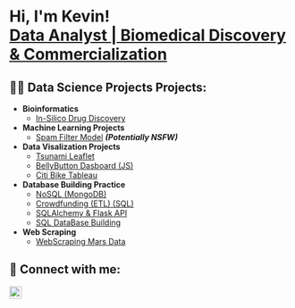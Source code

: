 <h1>Hi, I'm Kevin! <br/><a href="https://github.com/KevinDai99">Data Analyst | Biomedical Discovery & Commercialization </a>
  
<h2>👨‍💻 Data Science Projects Projects:</h2>

- <b>Bioinformatics</b>
  - [In-Silico Drug Discovery](github.com/KevinDai99/InsilicoDrugDiscovery)
- <b>Machine Learning Projects</b>
  - [Spam Filter Model](github.com/KevinDai99/Spam-Filter-with-Naive-Bayes) <b><i>(Potentially NSFW)</b></i>
- <b>Data Visalization Projects</b>
  - [Tsunami Leaflet](github.com/KevinDai99/Tsunami_Leaflet_Project)
  - [BellyButton Dasboard (JS)](https://github.com/joshmadakor1/Jwipe.PowerShell)
  - [Citi Bike Tableau](https://public.tableau.com/app/profile/kevin.dai4637/viz/CitiBikeCustomerAnalysis/CustomerAnalysis)
- <b>Database Building Practice</b>
  - [NoSQL (MongoDB)](https://github.com/KevinDai99/NoSQL-Challenge)
  - [Crowdfunding (ETL) (SQL)](https://github.com/KevinDai99/Crowdfunding_ETL)
  - [SQLAlchemy & Flask API](https://github.com/KevinDai99/sqlalchemy-FlaskAPI)
  - [SQL DataBase Building](https://github.com/KevinDai99/SQL-Practice)
- <b>Web Scraping</b>
  - [WebScraping Mars Data](https://github.com/KevinDai99/WebScrapingMarsData)

  
<h2> 🤳 Connect with me:</h2>

[<img align="left" alt="JoshMadakor | LinkedIn" width="22px" src="https://cdn.jsdelivr.net/npm/simple-icons@v3/icons/linkedin.svg" />][linkedin]

[linkedin]: https://www.linkedin.com/in/kevin-dai/


